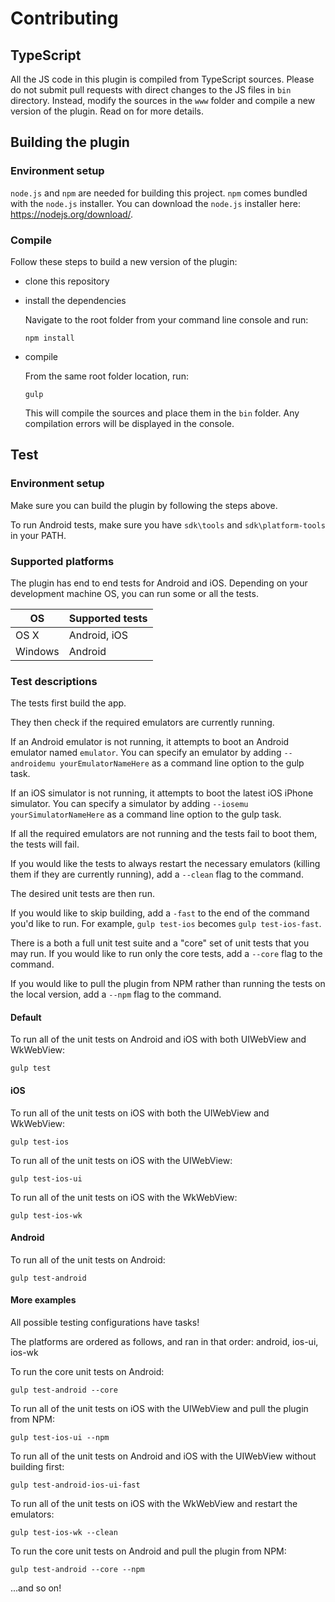# Contributing

## TypeScript

All the JS code in this plugin is compiled from TypeScript sources. Please do not submit pull requests with direct changes to the JS files in ```bin``` directory.
Instead, modify the sources in the ```www``` folder and compile a new version of the plugin. Read on for more details.

## Building the plugin

### Environment setup

```node.js``` and ```npm``` are needed for building this project. ```npm``` comes bundled with the ```node.js``` installer. You can download the ```node.js``` installer here: https://nodejs.org/download/. 

### Compile

Follow these steps to build a new version of the plugin:
- clone this repository
- install the dependencies

	Navigate to the root folder from your command line console and run:
	```
	npm install
	```
- compile

	From the same root folder location, run:
	```
	gulp
	```
	This will compile the sources and place them in the ```bin``` folder. Any compilation errors will be displayed in the console.

## Test

### Environment setup

Make sure you can build the plugin by following the steps above.

To run Android tests, make sure you have ```sdk\tools``` and  ```sdk\platform-tools``` in your PATH.

### Supported platforms

The plugin has end to end tests for Android and iOS. Depending on your development machine OS, you can run some or all the tests.

OS            | Supported tests
------------- | -------------
OS X          | Android, iOS
Windows       | Android

### Test descriptions

The tests first build the app.

They then check if the required emulators are currently running.

If an Android emulator is not running, it attempts to boot an Android emulator named ```emulator```. You can specify an emulator by adding ```--androidemu yourEmulatorNameHere``` as a command line option to the gulp task.

If an iOS simulator is not running, it attempts to boot the latest iOS iPhone simulator. You can specify a simulator by adding ```--iosemu yourSimulatorNameHere``` as a command line option to the gulp task.

If all the required emulators are not running and the tests fail to boot them, the tests will fail.

If you would like the tests to always restart the necessary emulators (killing them if they are currently running), add a ```--clean``` flag to the command.

The desired unit tests are then run.

If you would like to skip building, add a ```-fast``` to the end of the command you'd like to run. For example, ```gulp test-ios``` becomes ```gulp test-ios-fast```.

There is a both a full unit test suite and a "core" set of unit tests that you may run. If you would like to run only the core tests, add a ```--core``` flag to the command.

If you would like to pull the plugin from NPM rather than running the tests on the local version, add a ```--npm``` flag to the command.

#### Default

To run all of the unit tests on Android and iOS with both UIWebView and WkWebView:
```
gulp test
```

#### iOS

To run all of the unit tests on iOS with both the UIWebView and WkWebView:
```
gulp test-ios
```

To run all of the unit tests on iOS with the UIWebView:
```
gulp test-ios-ui
```

To run all of the unit tests on iOS with the WkWebView:
```
gulp test-ios-wk
```

#### Android

To run all of the unit tests on Android:
```
gulp test-android
```

#### More examples

All possible testing configurations have tasks!

The platforms are ordered as follows, and ran in that order:
android, ios-ui, ios-wk

To run the core unit tests on Android:
```
gulp test-android --core
```

To run all of the unit tests on iOS with the UIWebView and pull the plugin from NPM:
```
gulp test-ios-ui --npm
```

To run all of the unit tests on Android and iOS with the UIWebView without building first:
```
gulp test-android-ios-ui-fast
```

To run all of the unit tests on iOS with the WkWebView and restart the emulators:
```
gulp test-ios-wk --clean
```

To run the core unit tests on Android and pull the plugin from NPM:
```
gulp test-android --core --npm
```

...and so on!